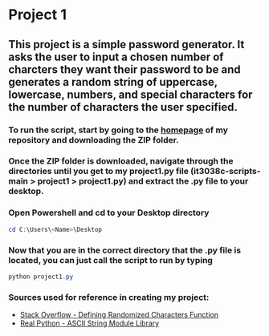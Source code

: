 # Project 1

## This project is a simple password generator. It asks the user to input a chosen number of charcters they want their password to be and generates a random string of uppercase, lowercase, numbers, and special characters for the number of characters the user specified.

### To run the script, start by going to the [homepage](https://github.com/uc-wilso6jm/it3038c-scripts) of my repository and downloading the ZIP folder.
### Once the ZIP folder is downloaded, navigate through the directories until you get to my project1.py file (it3038c-scripts-main > project1 > project1.py) and extract the .py file to your desktop.
### Open Powershell and cd to your Desktop directory
```powershell
cd C:\Users\<Name>\Desktop
```
### Now that you are in the correct directory that the .py file is located, you can just call the script to run by typing
```powershell
python project1.py
```



### Sources used for reference in creating my project:
- [Stack Overflow - Defining Randomized Characters Function](https://stackoverflow.com/questions/2257441/random-string-generation-with-upper-case-letters-and-digits)
- [Real Python - ASCII String Module Library](https://realpython.com/python-encodings-guide/)